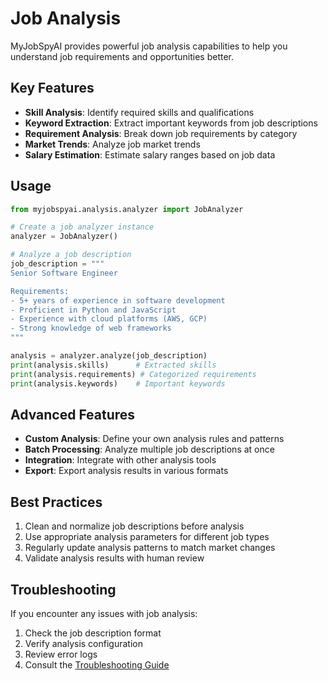 # Job Analysis

MyJobSpyAI provides powerful job analysis capabilities to help you understand job requirements and opportunities better.

## Key Features

- **Skill Analysis**: Identify required skills and qualifications
- **Keyword Extraction**: Extract important keywords from job descriptions
- **Requirement Analysis**: Break down job requirements by category
- **Market Trends**: Analyze job market trends
- **Salary Estimation**: Estimate salary ranges based on job data

## Usage

```python
from myjobspyai.analysis.analyzer import JobAnalyzer

# Create a job analyzer instance
analyzer = JobAnalyzer()

# Analyze a job description
job_description = """
Senior Software Engineer

Requirements:
- 5+ years of experience in software development
- Proficient in Python and JavaScript
- Experience with cloud platforms (AWS, GCP)
- Strong knowledge of web frameworks
"""

analysis = analyzer.analyze(job_description)
print(analysis.skills)      # Extracted skills
print(analysis.requirements) # Categorized requirements
print(analysis.keywords)    # Important keywords
```

## Advanced Features

- **Custom Analysis**: Define your own analysis rules and patterns
- **Batch Processing**: Analyze multiple job descriptions at once
- **Integration**: Integrate with other analysis tools
- **Export**: Export analysis results in various formats

## Best Practices

1. Clean and normalize job descriptions before analysis
2. Use appropriate analysis parameters for different job types
3. Regularly update analysis patterns to match market changes
4. Validate analysis results with human review

## Troubleshooting

If you encounter any issues with job analysis:

1. Check the job description format
2. Verify analysis configuration
3. Review error logs
4. Consult the [Troubleshooting Guide](../troubleshooting.md)
